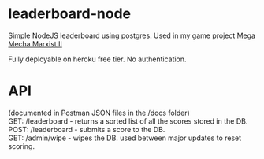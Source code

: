 # leaderboard-node
Simple NodeJS leaderboard using postgres.
Used in my game project [Mega Mecha Marxist II](https://github.com/fahseltc/phaser-space-game)

Fully deployable on heroku free tier. No authentication.

# API
(documented in Postman JSON files in the /docs folder)  
GET: /leaderboard - returns a sorted list of all the scores stored in the DB.  
POST: /leaderboard - submits a score to the DB.  
GET: /admin/wipe - wipes the DB. used between major updates to reset scoring.  
